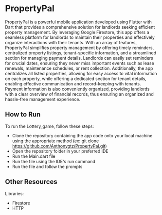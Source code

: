 # PropertyPal

PropertyPal is a powerful mobile application developed using Flutter with Dart that provides a comprehensive solution for landlords seeking efficient property management. By leveraging Google Firestore, this app offers a seamless platform for landlords to maintain their properties and effectively organize interactions with their tenants. With an array of features, PropertyPal simplifies property management by offering timely reminders, centralized property listings, tenant-specific information, and a streamlined section for managing payment details. Landlords can easily set reminders for crucial dates, ensuring they never miss important events such as lease renewals, maintenance schedules, or rent collection. Additionally, the app centralizes all listed properties, allowing for easy access to vital information on each property, while offering a dedicated section for tenant details, enabling effective communication and record-keeping with tenants. Payment information is also conveniently organized, providing landlords with a clear overview of financial records, thus ensuring an organized and hassle-free management experience.

## How to Run
To run the Lottery_game, follow these steps:

 - Clone the repository containing the app code onto your local machine using the appropriate method (ex: git clone https://github.com/Anthonygtz/PropertyPal.git)
 - Open the repository folder in your preferred IDE
 - Run the Main.dart file
 - Run the file using the IDE's run command
 - Run the file and follow the prompts

## Other Resources
Libraries:

 - Firestore
 - HTTP
